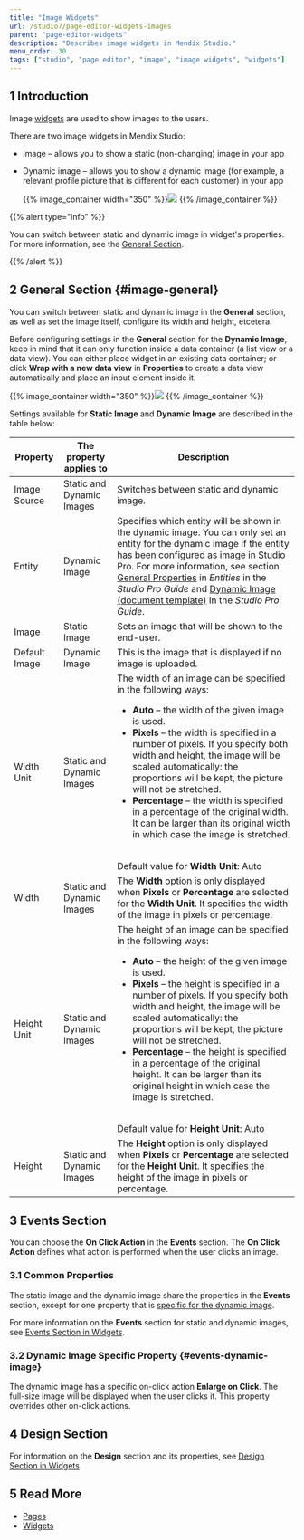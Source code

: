```yaml
---
title: "Image Widgets"
url: /studio7/page-editor-widgets-images
parent: "page-editor-widgets"
description: "Describes image widgets in Mendix Studio."
menu_order: 30
tags: ["studio", "page editor", "image", "image widgets", "widgets"]
---
```


## 1 Introduction 

Image [widgets](page-editor-widgets) are used to show images to the users. 

There are two image widgets in Mendix Studio:

* Image – allows you to show a static (non-changing) image in your app
*  Dynamic image – allows you to show a dynamic image (for example, a relevant profile picture that is different for each customer) in your app

   {{% image_container width="350" %}}![](/attachments/studio7/page-editor/page-editor-widgets/page-editor-widgets-images/image-widgets.png)
   {{% /image_container %}}

{{% alert type="info" %}}

You can switch between static and dynamic image in widget's properties. For more information, see the [General Section](#image-general). 

{{% /alert %}} 

## 2 General Section {#image-general}

You can switch between static and dynamic image in the **General** section, as well as set the image itself, configure its width and height, etcetera. 

Before configuring settings in the **General** section for the **Dynamic Image**, keep in mind that it can only function inside a data container (a list view or a data view). You can either place widget in an existing data container; or click **Wrap with a new data view** in **Properties** to create a data view automatically and place an input element inside it. 

{{% image_container width="350" %}}![](/attachments/studio7/page-editor/page-editor-widgets/page-editor-widgets-images/dynamic-image-data-view.png)
{{% /image_container %}}

Settings available for **Static Image** and **Dynamic Image** are described in the table below:

| Property      | The property applies to   | Description                                                  |
| ------------- | ------------------------- | ------------------------------------------------------------ |
| Image Source  | Static and Dynamic Images | Switches between static and dynamic image.                   |
| Entity        | Dynamic Image             | Specifies which entity will be shown in the dynamic image. You can only set an entity for the dynamic image if the entity has been configured as image in Studio Pro. For more information, see section [General Properties](/refguide/entities#entities-general-properties) in *Entities* in the *Studio Pro Guide* and [Dynamic Image (document template)](/refguide/dynamic-image-document-template) in the *Studio Pro Guide*. |
| Image         | Static Image              | Sets an image that will be shown to the end-user.            |
| Default Image | Dynamic Image             | This is the image that is displayed if no image is uploaded. |
| Width Unit    | Static and Dynamic Images | The width of an image can be specified in the following ways:  <br /><ul><li>**Auto** – the width of the given image is used.</li><li>**Pixels** – the width is specified in a number of pixels. If you specify both width and height, the image will be scaled automatically: the proportions will be kept, the picture will not be stretched.</li><li>**Percentage** –  the width is specified in a percentage of the original width. It can be larger than its original width in which case the image is stretched.</li></ul><br />Default value for **Width Unit**: Auto |
| Width         | Static and Dynamic Images | The **Width** option is only displayed when **Pixels** or **Percentage** are selected for the **Width Unit**. It specifies the width of the image in pixels or percentage. |
| Height  Unit  | Static and Dynamic Images | The height of an image can be specified in the following ways:  <br /><ul><li>**Auto** – the height of the given image is used.</li><li>**Pixels** – the height is specified in a number of pixels. If you specify both width and height, the image will be scaled automatically: the proportions will be kept, the picture will not be stretched.</li><li>**Percentage** –  the height is specified in a percentage of the original height. It can be larger than its original height in which case the image is stretched.</li></ul><br />Default value for **Height Unit**: Auto |
| Height        | Static and Dynamic Images | The **Height** option is only displayed when **Pixels** or **Percentage** are selected for the **Height Unit**. It specifies the height of the image in pixels or percentage. |

## 3 Events Section 

You can choose the **On Click Action** in the **Events** section. The **On Click Action** defines what action is performed when the user clicks an image.

### 3.1 Common Properties

The static image and the dynamic image share the properties in the **Events** section, except for one property that is [specific for the dynamic image](#events-dynamic-image). 

For more information on the **Events** section for static and dynamic images, see [Events Section in Widgets](page-editor-widgets-events-section).

### 3.2 Dynamic Image Specific Property {#events-dynamic-image}

The dynamic image has a specific on-click action **Enlarge on Click**. The full-size image will be displayed when the user clicks it. This property overrides other on-click actions. 

## 4 Design Section

For information on the **Design** section and its properties, see [Design Section in Widgets](page-editor-widgets-design-section).

## 5 Read More

* [Pages](page-editor) 
* [Widgets](page-editor-widgets)
